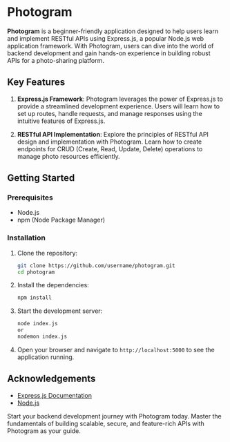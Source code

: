 # Photogram

**Photogram** is a beginner-friendly application designed to help users learn and implement RESTful APIs using Express.js, a popular Node.js web application framework. With Photogram, users can dive into the world of backend development and gain hands-on experience in building robust APIs for a photo-sharing platform.

## Key Features

1. **Express.js Framework**: Photogram leverages the power of Express.js to provide a streamlined development experience. Users will learn how to set up routes, handle requests, and manage responses using the intuitive features of Express.js.

2. **RESTful API Implementation**: Explore the principles of RESTful API design and implementation with Photogram. Learn how to create endpoints for CRUD (Create, Read, Update, Delete) operations to manage photo resources efficiently.


## Getting Started

### Prerequisites

- Node.js
- npm (Node Package Manager)

### Installation

1. Clone the repository:
    ```bash
    git clone https://github.com/username/photogram.git
    cd photogram
    ```

2. Install the dependencies:
    ```bash
    npm install
    ```

3. Start the development server:
    ```bash
    node index.js
    or
    nodemon index.js
    ```

4. Open your browser and navigate to `http://localhost:5000` to see the application running.



## Acknowledgements

- [Express.js Documentation](https://expressjs.com/)
- [Node.js](https://nodejs.org/)


Start your backend development journey with Photogram today. Master the fundamentals of building scalable, secure, and feature-rich APIs with Photogram as your guide.
